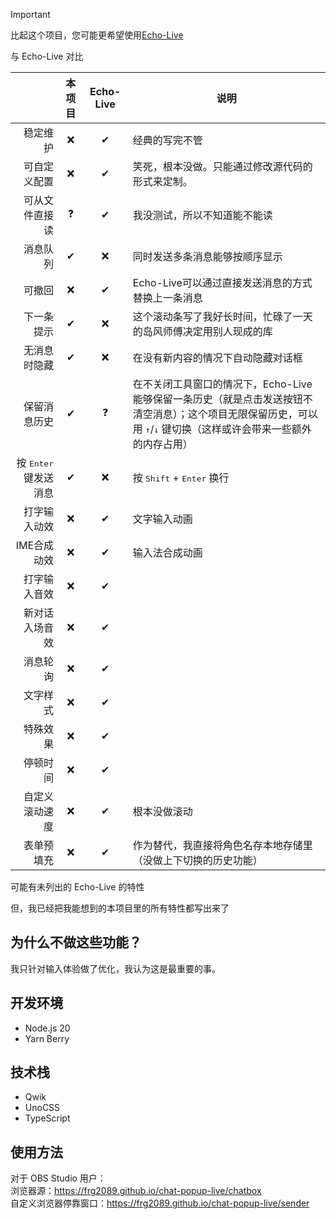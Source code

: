 > [!important]
> 比起这个项目，您可能更希望使用[Echo-Live](https://github.com/sheep-realms/Echo-Live)

与 Echo-Live 对比

|                                | 本项目 | Echo-Live | 说明                                                                                                                                                                                 |
| -----------------------------: | :----: | :-------: | ------------------------------------------------------------------------------------------------------------------------------------------------------------------------------------ |
|                       稳定维护 |   ❌   |    ✔     | 经典的写完不管                                                                                                                                                                       |
|                   可自定义配置 |   ❌   |    ✔     | 笑死，根本没做。只能通过修改源代码的形式来定制。                                                                                                                                     |
|                 可从文件直接读 |   ❓   |    ✔     | 我没测试，所以不知道能不能读                                                                                                                                                         |
|                       消息队列 |   ✔   |    ❌     | 同时发送多条消息能够按顺序显示                                                                                                                                                       |
|                         可撤回 |   ❌   |    ✔     | Echo-Live可以通过直接发送消息的方式替换上一条消息                                                                                                                                    |
|                     下一条提示 |   ✔   |    ❌     | 这个滚动条写了我好长时间，忙碌了一天的岛风师傅决定用别人现成的库                                                                                                                     |
|                   无消息时隐藏 |   ✔   |    ❌     | 在没有新内容的情况下自动隐藏对话框                                                                                                                                                   |
|                   保留消息历史 |   ✔   |    ❓     | 在不关闭工具窗口的情况下，Echo-Live能够保留一条历史（就是点击发送按钮不清空消息）；这个项目无限保留历史，可以用 <kbd>↑</kbd>/<kbd>↓</kbd> 键切换（这样或许会带来一些额外的内存占用） |
| 按 <kbd>Enter</kbd> 键发送消息 |   ✔   |    ❌     | 按 <kbd>Shift</kbd> + <kbd>Enter</kbd> 换行                                                                                                                                          |
|                   打字输入动效 |   ❌   |    ✔     | 文字输入动画                                                                                                                                                                         |
|                    IME合成动效 |   ❌   |    ✔     | 输入法合成动画                                                                                                                                                                       |
|                   打字输入音效 |   ❌   |    ✔     |
|                 新对话入场音效 |   ❌   |    ✔     |
|                       消息轮询 |   ❌   |    ✔     |
|                       文字样式 |   ❌   |    ✔     |
|                       特殊效果 |   ❌   |    ✔     |
|                       停顿时间 |   ❌   |    ✔     |
|                 自定义滚动速度 |   ❌   |    ✔     | 根本没做滚动                                                                                                                                                                         |
|                     表单预填充 |   ❌   |    ✔     | 作为替代，我直接将角色名存本地存储里（没做上下切换的历史功能）                                                                                                                       |

可能有未列出的 Echo-Live 的特性

但，我已经把我能想到的本项目里的所有特性都写出来了

## 为什么不做这些功能？

我只针对输入体验做了优化，我认为这是最重要的事。

## 开发环境

- Node.js 20
- Yarn Berry

## 技术栈

- Qwik
- UnoCSS
- TypeScript

## 使用方法

对于 OBS Studio 用户：  
浏览器源：https://frg2089.github.io/chat-popup-live/chatbox  
自定义浏览器停靠窗口：https://frg2089.github.io/chat-popup-live/sender
